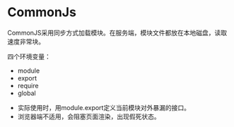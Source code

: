 # CommonJs  

CommonJS采用同步方式加载模块。在服务端，模块文件都放在本地磁盘，读取速度非常块。

四个环境变量：
+ module 
+ export 
+ require 
+ global

- 实际使用时，用module.export定义当前模块对外暴漏的接口。
- 浏览器端不适用，会阻塞页面渲染，出现假死状态。